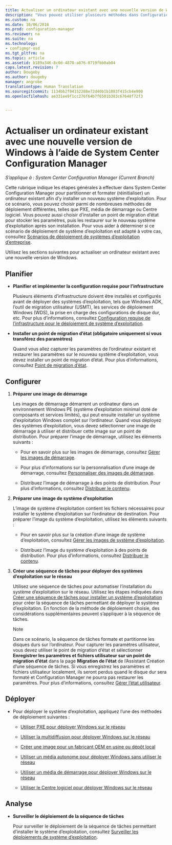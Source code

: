 ```yaml
---
title: Actualiser un ordinateur existant avec une nouvelle version de Windows | Configuration Manager
description: "Vous pouvez utiliser plusieurs méthodes dans Configuration Manager pour partitionner et formater (réinitialiser) un ordinateur existant afin d’y installer un nouveau système d’exploitation."
ms.custom: na
ms.date: 10/06/2016
ms.prod: configuration-manager
ms.reviewer: na
ms.suite: na
ms.technology:
- configmgr-osd
ms.tgt_pltfrm: na
ms.topic: article
ms.assetid: b189a346-8c0d-4870-a876-0719fbb0ab04
caps.latest.revision: 7
author: Dougeby
ms.author: dougeby
manager: angrobe
translationtype: Human Translation
ms.sourcegitcommit: 1134bb2f04152288e72d40b1b1083f415cb4e900
ms.openlocfilehash: ae331ee9f1cc276f64b7f6501b383c67648f72f3


---
```

# <a name="refresh-an-existing-computer-with-a-new-version-of-windows-using-system-center-configuration-manager"></a>Actualiser un ordinateur existant avec une nouvelle version de Windows à l’aide de System Center Configuration Manager

*S’applique à : System Center Configuration Manager (Current Branch)*

Cette rubrique indique les étapes générales à effectuer dans System Center Configuration Manager pour partitionner et formater (réinitialiser) un ordinateur existant afin d’y installer un nouveau système d’exploitation. Pour ce scénario, vous pouvez choisir parmi de nombreuses méthodes de déploiement différentes, telles que PXE, média de démarrage ou Centre logiciel. Vous pouvez aussi choisir d’installer un point de migration d’état pour stocker les paramètres, puis les restaurer sur le nouveau système d’exploitation après son installation. Pour vous aider à déterminer si ce scénario de déploiement de système d’exploitation est adapté à votre cas, consultez [Scénarios de déploiement de systèmes d’exploitation d’entreprise](scenarios-to-deploy-enterprise-operating-systems.md).  

 Utilisez les sections suivantes pour actualiser un ordinateur existant avec une nouvelle version de Windows.  

##  <a name="a-namebkmkplana-plan"></a><a name="BKMK_Plan"></a> Planifier  

-   **Planifier et implémenter la configuration requise pour l’infrastructure**  

     Plusieurs éléments d’infrastructure doivent être installés et configurés avant de déployer des systèmes d’exploitation, tels que Windows ADK, l’outil de migration utilisateur (USMT), les services de déploiement Windows (WDS), la prise en charge des configurations de disque dur, etc. Pour plus d’informations, consultez [Configuration requise de l’infrastructure pour le déploiement de système d’exploitation](../plan-design/infrastructure-requirements-for-operating-system-deployment.md).  

-   **Installer un point de migration d’état (obligatoire uniquement si vous transférez des paramètres)**  

     Quand vous allez capturer les paramètres de l’ordinateur existant et restaurer les paramètres sur le nouveau système d’exploitation, vous devez installer un point de migration d’état. Pour plus d’informations, consultez [Point de migration d’état](../get-started/prepare-site-system-roles-for-operating-system-deployments.md#BKMK_StateMigrationPoints).  

##  <a name="a-namebkmkconfigurea-configure"></a><a name="BKMK_Configure"></a> Configurer  

1.  **Préparer une image de démarrage**  

     Les images de démarrage démarrent un ordinateur dans un environnement Windows PE (système d’exploitation minimal doté de composants et services limités), qui peut ensuite installer un système d’exploitation Windows complet sur l’ordinateur.   Quand vous déployez des systèmes d’exploitation, vous devez sélectionner une image de démarrage à utiliser et distribuer cette image sur un point de distribution. Pour préparer l’image de démarrage, utilisez les éléments suivants :  

    -   Pour en savoir plus sur les images de démarrage, consultez [Gérer les images de démarrage](../get-started/manage-boot-images.md).  

    -   Pour plus d’informations sur la personnalisation d’une image de démarrage, consultez [Personnaliser des images de démarrage](../get-started/customize-boot-images.md).  

    -   Distribuez l’image de démarrage à des points de distribution. Pour plus d’informations, consultez [Distribuer le contenu](../../core/servers/deploy/configure/deploy-and-manage-content.md#a-namebkmkdistributea-distribute-content).  

2.  **Préparer une image de système d’exploitation**  

     L’image de système d’exploitation contient les fichiers nécessaires pour installer le système d’exploitation sur l’ordinateur de destination. Pour préparer l’image du système d’exploitation, utilisez les éléments suivants :  

    -   Pour en savoir plus sur la création d’une image de système d’exploitation, consultez [Gérer les images de système d’exploitation](../get-started/manage-operating-system-images.md).  

    -   Distribuez l’image du système d’exploitation à des points de distribution. Pour plus d’informations, consultez [Distribuer le contenu](../../core/servers/deploy/configure/deploy-and-manage-content.md#a-namebkmkdistributea-distribute-content).  

3.  **Créer une séquence de tâches pour déployer des systèmes d’exploitation sur le réseau**  

     Utilisez une séquence de tâches pour automatiser l’installation du système d’exploitation sur le réseau. Utilisez les étapes indiquées dans [Créer une séquence de tâches pour installer un système d’exploitation](create-a-task-sequence-to-install-an-operating-system.md) pour créer la séquence de tâches permettant de déployer le système d’exploitation. En fonction de la méthode de déploiement choisie, des considérations supplémentaires peuvent s’appliquer à la séquence de tâches.  

    > [!NOTE]  
    >  Dans ce scénario, la séquence de tâches formate et partitionne les disques durs sur l’ordinateur. Pour capturer les paramètres utilisateur, vous devez utiliser le point de migration d’état et sélectionner **Enregistrer les paramètres et fichiers utilisateur sur un point de migration d’état** dans la page **Migration de l’état** de l’Assistant Création d’une séquence de tâches. Si vous enregistrez les paramètres et fichiers utilisateur localement, ils seront perdus quand le disque dur sera formaté et Configuration Manager ne pourra pas restaurer les paramètres. Pour plus d’informations, consultez [Gérer l’état utilisateur](../get-started/manage-user-state.md).  

##  <a name="a-namebkmkdeploya-deploy"></a><a name="BKMK_Deploy"></a> Déployer  

-   Pour déployer le système d’exploitation, appliquez l’une des méthodes de déploiement suivantes :  

    -   [Utiliser PXE pour déployer Windows sur le réseau](use-pxe-to-deploy-windows-over-the-network.md)  

    -   [Utiliser la multidiffusion pour déployer Windows sur le réseau](use-multicast-to-deploy-windows-over-the-network.md)  

    -   [Créer une image pour un fabricant OEM en usine ou dépôt local](create-an-image-for-an-oem-in-factory-or-a-local-depot.md)  

    -   [Utiliser un média autonome pour déployer Windows sans utiliser le réseau](use-stand-alone-media-to-deploy-windows-without-using-the-network.md)  

    -   [Utiliser un média de démarrage pour déployer Windows sur le réseau](use-bootable-media-to-deploy-windows-over-the-network.md)  

    -   [Utiliser le Centre logiciel pour déployer Windows sur le réseau](use-software-center-to-deploy-windows-over-the-network.md)  

## <a name="monitor"></a>Analyse  

-   **Surveiller le déploiement de la séquence de tâches**  

     Pour surveiller le déploiement de la séquence de tâches permettant d’installer le système d’exploitation, consultez [Surveiller les déploiements de système d’exploitation](monitor-operating-system-deployments.md).  



<!--HONumber=Nov16_HO1-->


